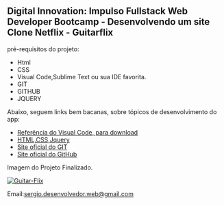 <h2>Digital Innovation: Impulso Fullstack Web Developer Bootcamp - Desenvolvendo um site Clone Netflix - Guitarflix</h2>

 pré-requisitos do projeto:

* Html
* CSS
* Visual Code,Sublime Text ou sua IDE favorita.
* GIT
* GITHUB
* JQUERY

Abaixo, seguem links bem bacanas, sobre tópicos de desenvolvimento do app:

* [Referência do Visual Code, para download](https://code.visualstudio.com/)
* [HTML,CSS,Jquery](https://www.w3schools.com/)
* [Site oficial do GIT](https://git-scm.com/)
* [Site oficial do GitHub](http://github.com/)

Imagem do Projeto Finalizado.

<a href="https://ibb.co/R65Y1sy"><img src="https://i.ibb.co/fNcqbyv/Guitar-Flix.png" alt="Guitar-Flix" border="0"></a>

Email:sergio.desenvolvedor.web@gmail.com
